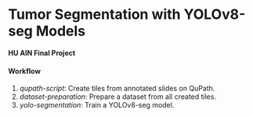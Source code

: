 # Tumor Segmentation with YOLOv8-seg Models

**HU AIN Final Project**

#### Workflow
1. _qupath-script_: Create tiles from annotated slides on QuPath.
2. _dataset-preparation_: Prepare a dataset from all created tiles. 
3. _yolo-segmentation_: Train a YOLOv8-seg model.

